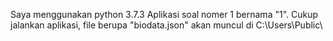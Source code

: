 Saya menggunakan python 3.7.3 
Aplikasi soal nomer 1 bernama "1". Cukup jalankan aplikasi, file berupa "biodata.json" akan muncul di C:\Users\Public\
